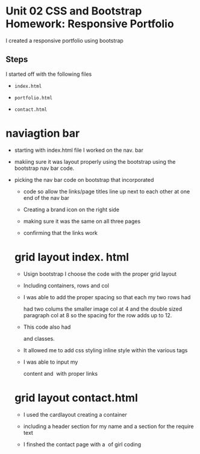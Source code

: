 # Unit 02 CSS and Bootstrap Homework: Responsive Portfolio

I created a responsive portfolio using bootstrap

## Steps

I started off with the following files

- `index.html`

- `portfolio.html`

- `contact.html`

# naviagtion bar

- starting with index.html file I worked on the nav. bar

- makiing sure it was layout properly using the bootstrap using the bootstrap nav bar code.

- picking the nav bar code on bootstrap that incorporated <ul> <li> code so allow the links/page titles line up next to each other at one end of the nav bar

- Creating a brand icon on the right side

- making sure it was the same on all three pages

- confirming that the links work

# grid layout index. html

- Usign bootstrap I choose the code with the proper grid layout

- Including containers, rows and col

- I was able to add the proper spacing so that each my two rows had <div class="col-sm-4"> <div class="col-sm-8"> had two colums the smaller image col at 4 and the double sized paragraph col at 8
  so the spacing for the row adds up to 12.

- This code also had <div> and classes.

- It allowed me to add css styling inline style within the various tags

- I was able to input my <p> content and <img> with proper links

# grid layout contact.html

- I used the cardlayout creating a container

- including a header section for my name and a section for the require text

- I finshed the contact page with a <img> of girl coding
